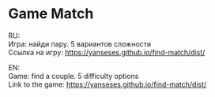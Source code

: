# Game Match
RU:  
Игра: найди пару. 5 вариантов сложности  
Ссылка на игру: https://yanseses.github.io/find-match/dist/  
  
EN:  
Game: find a couple. 5 difficulty options  
Link to the game: https://yanseses.github.io/find-match/dist/
